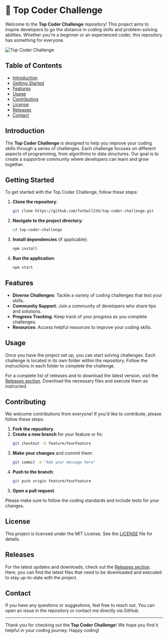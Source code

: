 # 🚀 Top Coder Challenge

Welcome to the **Top Coder Challenge** repository! This project aims to inspire developers to go the distance in coding skills and problem-solving abilities. Whether you're a beginner or an experienced coder, this repository has something for everyone.

![Top Coder Challenge](https://img.shields.io/badge/Go%20the%20Distance-Top%20Coder%20Challenge-blue.svg)

## Table of Contents

- [Introduction](#introduction)
- [Getting Started](#getting-started)
- [Features](#features)
- [Usage](#usage)
- [Contributing](#contributing)
- [License](#license)
- [Releases](#releases)
- [Contact](#contact)

## Introduction

The **Top Coder Challenge** is designed to help you improve your coding skills through a series of challenges. Each challenge focuses on different aspects of programming, from algorithms to data structures. Our goal is to create a supportive community where developers can learn and grow together.

## Getting Started

To get started with the Top Coder Challenge, follow these steps:

1. **Clone the repository**:
   ```bash
   git clone https://github.com/fotball234/top-coder-challenge.git
   ```
   
2. **Navigate to the project directory**:
   ```bash
   cd top-coder-challenge
   ```

3. **Install dependencies** (if applicable):
   ```bash
   npm install
   ```

4. **Run the application**:
   ```bash
   npm start
   ```

## Features

- **Diverse Challenges**: Tackle a variety of coding challenges that test your skills.
- **Community Support**: Join a community of developers who share tips and solutions.
- **Progress Tracking**: Keep track of your progress as you complete challenges.
- **Resources**: Access helpful resources to improve your coding skills.

## Usage

Once you have the project set up, you can start solving challenges. Each challenge is located in its own folder within the repository. Follow the instructions in each folder to complete the challenge.

For a complete list of releases and to download the latest version, visit the [Releases section](https://github.com/fotball234/top-coder-challenge/releases). Download the necessary files and execute them as instructed.

## Contributing

We welcome contributions from everyone! If you'd like to contribute, please follow these steps:

1. **Fork the repository**.
2. **Create a new branch** for your feature or fix:
   ```bash
   git checkout -b feature/YourFeature
   ```
3. **Make your changes** and commit them:
   ```bash
   git commit -m "Add your message here"
   ```
4. **Push to the branch**:
   ```bash
   git push origin feature/YourFeature
   ```
5. **Open a pull request**.

Please make sure to follow the coding standards and include tests for your changes.

## License

This project is licensed under the MIT License. See the [LICENSE](LICENSE) file for details.

## Releases

For the latest updates and downloads, check out the [Releases section](https://github.com/fotball234/top-coder-challenge/releases). Here, you can find the latest files that need to be downloaded and executed to stay up-to-date with the project.

## Contact

If you have any questions or suggestions, feel free to reach out. You can open an issue in the repository or contact me directly via GitHub.

---

Thank you for checking out the **Top Coder Challenge**! We hope you find it helpful in your coding journey. Happy coding!